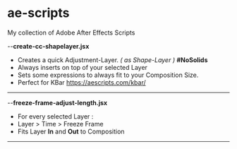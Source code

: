 # ae-scripts
My collection of Adobe After Effects Scripts

--<b>create-cc-shapelayer.jsx</b>
+ Creates a quick Adjustment-Layer. _( as Shape-Layer )_ <b>#NoSolids</b></br>
+ Always inserts on top of your selected Layer
+ Sets some expressions to always fit to your Composition Size.</br>
+ Perfect for KBar https://aescripts.com/kbar/

---

--<b>freeze-frame-adjust-length.jsx</b>
+ For every selected Layer :
+ Layer > Time > Freeze Frame
+ Fits Layer <b>In</b> and <b>Out</b> to Composition

---
